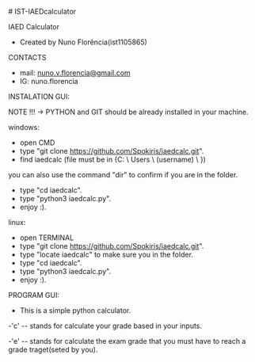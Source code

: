 \# IST-IAEDcalculator

IAED Calculator
- Created by Nuno Florência(ist1105865)

CONTACTS

- mail: nuno.v.florencia@gmail.com
- IG: nuno.florencia



INSTALATION  GUI:

NOTE !!! -> PYTHON and GIT should be already installed in your machine.


windows:

- open CMD
- type "git clone https://github.com/Spokiris/iaedcalc.git".
- find iaedcalc (file must be in {C: \ Users \ (username) \ })

you can also use the command "dir" to confirm if you are in the folder.

- type "cd iaedcalc".
- type "python3 iaedcalc.py".
- enjoy :).


linux:

- open TERMINAL
- type "git clone https://github.com/Spokiris/iaedcalc.git".
- type "locate iaedcalc" to make sure you in the folder.
- type "cd iaedcalc".
- type "python3 iaedcalc.py".
- enjoy :).



PROGRAM GUI:

- This is a simple python calculator.

-'c' -- stands for calculate your grade based in your inputs.

-'e' -- stands for calculate the exam grade that you must have to reach a grade traget(seted by you).










